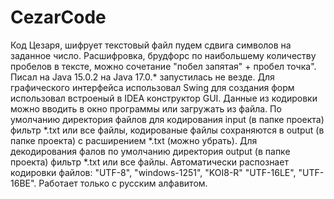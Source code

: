 # CezarCode
Код Цезаря, шифрует текстовый файл пудем сдвига символов на заданное число.
Расшифровка, брудфорс по наибольшему количеству пробелов в тексте, можно сочетание "побел запятая" + пробел точка".
Писал на Java 15.0.2 на Java 17.0.* запустилась не везде.
Для графического интерфейса использовал Swing для создания форм использовал встроеный в IDEA конструктор GUI.
Данные из кодировки можно вводить в окно программы или загружать из файла.
По умолчанию директория файлов для кодирования input (в папке проекта) фильтр *.txt или все файлы, кодированые файлы сохраняются 
в output (в папке проекта) с расширением *.txt (можно убрать). Для декодирования фалов по умолчанию директория output (в папке проекта) 
фильтр *.txt или все файлы.
Автоматически распознает кодировки файлов: "UTF-8", "windows-1251", "KOI8-R" "UTF-16LE", "UTF-16BE".
Работает только с русским алфавитом.

